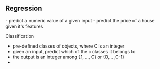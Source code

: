 <h2>Regression</h2>
- predict a numeric value of a given input
	- predict the price of a house given it's features


Classification
- pre-defined classes of objects, where C is an integer
- given an input, predict which of the c classes it belongs to
- the output is an integer among {1, ..., C} or {0,... ,C-1}
- 